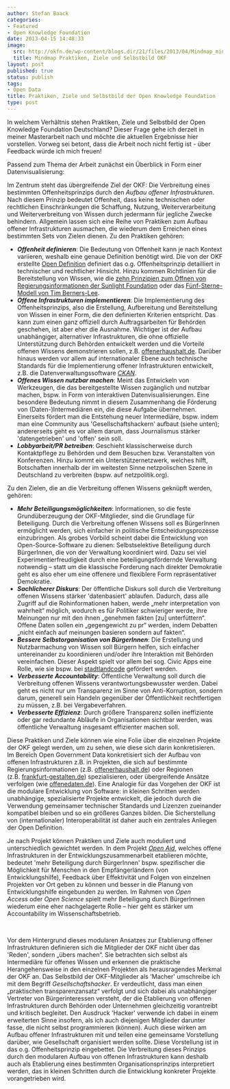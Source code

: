 ```yaml
---
author: Stefan Baack
categories:
- Featured
- Open Knowledge Foundation
date: 2013-04-15 14:48:33
image:
  src: http://okfn.de/wp-content/blogs.dir/21/files/2013/04/Mindmap_mindnode-05.04.13-415x183.png
  title: Mindmap Praktiken, Ziele und Selbstbild OKF
layout: post
published: true
status: publish
tags:
- Open Data
title: Praktiken, Ziele und Selbstbild der Open Knowledge Foundation
type: post
---
```


In welchem Verhältnis stehen Praktiken, Ziele und Selbstbild der Open Knowledge Foundation Deutschland? Dieser Frage gehe ich derzeit in meiner Masterarbeit nach und möchte die aktuellen Ergebnisse hier vorstellen. Vorweg sei betont, dass die Arbeit noch nicht fertig ist - über Feedback würde ich mich freuen!

Passend zum Thema der Arbeit zunächst ein Überblick in Form einer Datenvisualisierung:

  
Im Zentrum steht das übergreifende Ziel der OKF: Die Verbreitung eines bestimmten Offenheitsprinzips durch den _Aufbau offener Infrastrukturen_. Nach diesem Prinzip bedeutet Offenheit, dass keine technischen oder rechtlichen Einschränkungen die Schaffung, Nutzung, Weiterverarbeitung und Weiterverbreitung von Wissen durch jedermann für jegliche Zwecke behindern. Allgemein lassen sich eine Reihe von Praktiken zum Aufbau offener Infrastrukturen ausmachen, die wiederum dem Erreichen eines bestimmten Sets von Zielen dienen. Zu den Praktiken gehören:

  * _**Offenheit definieren**_: Die Bedeutung von Offenheit kann je nach Kontext variieren, weshalb eine genaue Definition benötigt wird. Die von der OKF erstellte [Open Definition](http://opendefinition.org/) definiert das o.g. Offenheitsprinzip detailliert in technischer und rechtlicher Hinsicht. Hinzu kommen Richtlinien für die Bereitstellung von Wissen, wie die [zehn Prinzipien zum Öffnen von Regierungsinformationen der Sunlight Foundation](http://sunlightfoundation.com/policy/documents/ten-open-data-principles/) oder das [Fünf-Sterne-Modell von Tim Berners-Lee](http://www.w3.org/DesignIssues/LinkedData.html).
  * _**Offene Infrastrukturen implementieren**_: Die Implementierung des Offenheitsprinzips, also die Erstellung, Aufbereitung und Bereitstellung von Wissen in einer Form, die den definierten Kriterien entspricht. Das kann zum einen ganz offiziell durch Auftragsarbeiten für Behörden geschehen, ist aber eher die Ausnahme. Wichtiger ist der Aufbau unabhängiger, alternativer Infrastrukturen, die ohne offizielle Unterstützung durch Behörden entwickelt werden und die Vorteile offenen Wissens demonstrieren sollen, z.B. [offenerhaushalt.de](http://offenerhaushalt.de/). Darüber hinaus werden vor allem auf internationaler Ebene auch technische Standards für die Implementierung offener Infrastrukturen entwickelt, z.B. die Datenverwaltungssoftware _[CKAN](http://ckan.org/)_.
  * _**Offenes Wissen nutzbar machen**_: Meint das Entwickeln von Werkzeugen, die das bereitgestellte Wissen zugänglich und nutzbar machen, bspw. in Form von interaktiven Datenvisualisierungen. Eine besondere Bedeutung nimmt in diesem Zusammenhang die Förderung von (Daten-)Intermediären ein, die diese Aufgabe übernehmen. Einerseits fördert man die Entstehung neuer Intermediäre, bspw. indem man eine Community aus 'Gesellschaftshackern' aufbaut (siehe unten); andererseits geht es vor allem darum, dass Journalismus stärker 'datengetrieben' und 'offen' sein soll.
  * _**Lobbyarbeit/PR betreiben**_: Geschieht klassischerweise durch Kontaktpflege zu Behörden und dem Besuchen bzw. Veranstalten von Konferenzen. Hinzu kommt ein Unterstützernetzwerk, welches hilft, Botschaften innerhalb der im weitesten Sinne netzpolischen Szene in Deutschland zu verbreiten (bspw. auf netzpolitik.org).

  
Zu den Zielen, die an die Verbreitung offenen Wissens geknüpft werden, gehören:

  * _**Mehr Beteiligungsmöglichkeiten**_: Informationen, so die feste Grundüberzeugung der OKF-Mitglieder, sind die Grundlage für Beteiligung. Durch die Verbreitung offenen Wissens soll es BürgerInnen ermöglicht werden, sich einfacher in politische Entscheidungsprozesse einzubringen. Als grobes Vorbild scheint dabei die Entwicklung von Open-Source-Software zu dienen: Selbstselektive Beteiligung durch BürgerInnen, die von der Verwaltung koordiniert wird. Dazu sei viel Experimentierfreudigkeit durch eine beteiligungsfördernde Verwaltung notwendig – statt um die klassische Forderung nach direkter Demokratie geht es also eher um eine offenere und flexiblere Form repräsentativer Demokratie.
  * _**Sachlicherer Diskurs**_: Der öffentliche Diskurs soll durch die Verbreitung offenen Wissens stärker 'datenbasiert' ablaufen. Dadurch, dass alle Zugriff auf die Rohinformationen haben, werde „mehr interpretation von wahrheit“ möglich, wodurch es für Politiker schwieriger werde, ihre Meinungen nur mit den ihnen „genehmen fakten [zu] unterfüttern“. Offene Daten sollen ein „gegengewicht zu pr“ werden, indem Debatten „nicht einfach auf meinungen basieren sondern auf fakten“.
  * _**Bessere Selbstorganisation von BürgerInnen**_: Die Erstellung und Nutzbarmachung von Wissen soll Bürgern helfen, sich einfacher untereinander zu koordinieren und/oder ihre Interaktion mit Behörden vereinfachen. Dieser Aspekt spielt vor allem bei sog. Civic Apps eine Rolle, wie sie bspw. bei [stadtlandcode](http://stadtlandcode.de/) gefördert werden.
  * _**Verbesserte Accountability**_: Öffentliche Verwaltung soll durch die Verbreitung offenen Wissens verantwortungsbewusster werden. Dabei geht es nicht nur um Transparenz im Sinne von Anti-Korruption, sondern darum, generell sein Handeln gegenüber der Öffentlichkeit rechtfertigen zu müssen, z.B. bei Vergabeverfahren.
  * _**Verbesserte Effizienz**_: Durch größere Transparenz sollen ineffiziente oder gar redundante Abläufe in Organisationen sichtbar werden, was öffentliche Verwaltung insgesamt effizienter machen soll.

Diese Praktiken und Ziele können wie eine Folie über die einzelnen Projekte der OKF gelegt werden, um zu sehen, wie diese sich darin konkretisieren. Im Bereich Open Government Data konkretisiert sich der Aufbau von offenen Infrastrukturen z.B. in Projekten, die sich auf bestimmte Regierungsinformationen (z.B. [offenerhaushalt.de](http://offenerhaushalt.de/)) oder Regionen (z.B. [frankfurt-gestalten.de](http://www.frankfurt-gestalten.de/)) spezialisieren, oder übergreifende Ansätze verfolgen (wie [offenedaten.de](http://offenedaten.de/)). Eine Analogie für das Vorgehen der OKF ist die modulare Entwicklung von Software: in kleinen Schritten werden unabhängige, spezialisierte Projekte entwickelt, die jedoch durch die Verwendung gemeinsamer technischer Standards und Lizenzen zueinander kompatibel bleiben und so ein größeres Ganzes bilden. Die Sicherstellung von (internationaler) Interoperabilität ist daher auch ein zentrales Anliegen der Open Definition.

Je nach Projekt können Praktiken und Ziele auch moduliert und unterschiedlich gewichtet werden. In dem Projekt _[Open Aid](http://www.openaid.de/)_, welches offene Infrastrukturen in der Entwicklungszusammenarbeit etablieren möchte, bedeutet 'mehr Beteiligung durch BürgerInnen' bspw. spezifischer die Möglichkeit für Menschen in den Empfängerländern (von Entwicklungshilfe), Feedback über Effektivität und Folgen von einzelnen Projekten vor Ort geben zu können und besser in die Planung von Entwicklungshilfe eingebunden zu werden. Im Rahmen von _Open Access_ oder _Open Science_ spielt mehr Beteiligung durch BürgerInnen wiederum eine eher nachgelagerte Rolle – hier geht es stärker um Accountability im Wissenschaftsbetrieb.

 

Vor dem Hintergrund dieses modularen Ansatzes zur Etablierung offener Infrastrukturen definieren sich die Mitglieder der OKF nicht über das 'Reden', sondern „übers machen“. Sie betrachten sich selbst als Intermediäre für offenes Wissen und erkennen die praktische Herangehensweise in den einzelnen Projekten als herausragendes Merkmal der OKF an. Das Selbstbild der OKF-Mitglieder als 'Macher' umschreibe ich mit dem Begriff _Gesellschaftshacker_. Er verdeutlicht, dass man einen „praktischen transparenzansatz“ verfolgt und sich dabei als unabhängiger Vertreter von Bürgerinteressen versteht, der die Etablierung von offenen Infrastrukturen durch Behörden oder Unternehmen gleichzeitig vorantreibt und kritisch begleitet. Den Ausdruck 'Hacker' verwende ich dabei in einem erweiterten Sinne insofern, als ich auch diejenigen Mitglieder darunter fasse, die nicht selbst programmieren (können). Auch diese wirken am Aufbau offener Infrastrukturen mit und teilen eine gemeinsame Vorstellung darüber, wie Gesellschaft organisiert werden sollte. Diese Vorstellung ist in das o.g. Offenheitsprinzip eingebettet. Die Verbreitung dieses Prinzips durch den modularen Aufbau von offenen Infrastrukturen kann deshalb auch als Etablierung eines bestimmten Organisationsprinzips interpretiert werden, das in kleinen Schritten durch die Entwicklung konkreter Projekte vorangetrieben wird.

 